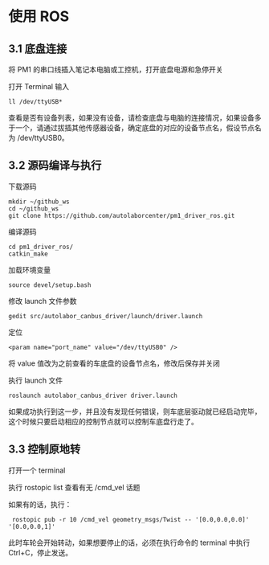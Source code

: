 # 使用 ROS

## 3.1 底盘连接

将 PM1 的串口线插入笔记本电脑或工控机，打开底盘电源和急停开关

打开 Terminal 输入

```
ll /dev/ttyUSB*
```

查看是否有设备列表，如果没有设备，请检查底盘与电脑的连接情况，如果设备多于一个，请通过拔插其他传感器设备，确定底盘的对应的设备节点名，假设节点名为 /dev/ttyUSB0。

## 3.2 源码编译与执行

下载源码

```
mkdir ~/github_ws
cd ~/github_ws
git clone https://github.com/autolaborcenter/pm1_driver_ros.git
```

编译源码

```
cd pm1_driver_ros/
catkin_make
```

加载环境变量

```
source devel/setup.bash
```

修改 launch 文件参数

```
gedit src/autolabor_canbus_driver/launch/driver.launch
```

定位

```
<param name="port_name" value="/dev/ttyUSB0" />
```

将 value 值改为之前查看的车底盘的设备节点名，修改后保存并关闭

执行 launch 文件

```
roslaunch autolabor_canbus_driver driver.launch
```

如果成功执行到这一步，并且没有发现任何错误，则车底层驱动就已经启动完毕，这个时候只要启动相应的控制节点就可以控制车底盘行走了。

## 3.3 控制原地转

打开一个 terminal

执行 rostopic list 查看有无 /cmd_vel 话题

如果有的话，执行：

```
 rostopic pub -r 10 /cmd_vel geometry_msgs/Twist -- '[0.0,0.0,0.0]' '[0.0,0.0,1]'
```

此时车轮会开始转动，如果想要停止的话，必须在执行命令的 terminal 中执行 Ctrl+C，停止发送。